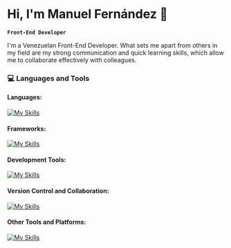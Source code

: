 # Hi, I'm Manuel Fernández 👋

**`Front-End Developer`**

I'm a Venezuelan Front-End Developer. What sets me apart from others in my field are my strong communication and quick learning skills, which allow me to collaborate effectively with colleagues.

### :computer: Languages and Tools

#### Languages:
[![My Skills](https://skillicons.dev/icons?i=js,ts,css,html)](https://skillicons.dev)

#### Frameworks:
[![My Skills](https://skillicons.dev/icons?i=tailwind,vuejs,nuxtjs,astro)](https://skillicons.dev)

#### Development Tools:
[![My Skills](https://skillicons.dev/icons?i=visualstudio)](https://skillicons.dev)

#### Version Control and Collaboration:
[![My Skills](https://skillicons.dev/icons?i=github,git)](https://skillicons.dev)

#### Other Tools and Platforms:
[![My Skills](https://skillicons.dev/icons?i=figma)](https://skillicons.dev)

<!--
**manufer24/manufer24** is a ✨ _special_ ✨ repository because its `README.md` (this file) appears on your GitHub profile.

Here are some ideas to get you started:

- 🔭 I’m currently working on ...
- 🌱 I’m currently learning ...
- 👯 I’m looking to collaborate on ...
- 🤔 I’m looking for help with ...
- 💬 Ask me about ...
- 📫 How to reach me: ...
- 😄 Pronouns: ...
- ⚡ Fun fact: ...
-->
